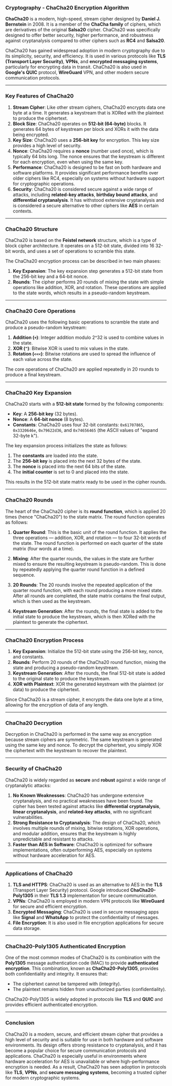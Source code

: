 ### **Cryptography - ChaCha20 Encryption Algorithm**

**ChaCha20** is a modern, high-speed, stream cipher designed by **Daniel J. Bernstein** in 2008. It is a member of the **ChaCha family** of ciphers, which are derivatives of the original **Salsa20** cipher. ChaCha20 was specifically designed to offer better security, higher performance, and robustness against cryptanalysis compared to other ciphers such as **RC4** and **Salsa20**.

ChaCha20 has gained widespread adoption in modern cryptography due to its simplicity, security, and efficiency. It is used in various protocols like **TLS (Transport Layer Security)**, **VPNs**, and **encrypted messaging systems**, particularly for encrypting data in transit. ChaCha20 is also used in **Google's QUIC** protocol, **WireGuard** VPN, and other modern secure communication protocols.

---

### **Key Features of ChaCha20**

1. **Stream Cipher**: Like other stream ciphers, ChaCha20 encrypts data one byte at a time. It generates a keystream that is XORed with the plaintext to produce the ciphertext.
2. **Block Size**: ChaCha20 operates on **512-bit (64-byte)** blocks. It generates 64 bytes of keystream per block and XORs it with the data being encrypted.
3. **Key Size**: ChaCha20 uses a **256-bit key** for encryption. This key size provides a high level of security.
4. **Nonce**: ChaCha20 requires a **nonce** (number used once), which is typically 64 bits long. The nonce ensures that the keystream is different for each encryption, even when using the same key.
5. **Performance**: ChaCha20 is designed to be fast on both hardware and software platforms. It provides significant performance benefits over older ciphers like RC4, especially on systems without hardware support for cryptographic operations.
6. **Security**: ChaCha20 is considered secure against a wide range of attacks, including **related-key attacks**, **birthday bound attacks**, and **differential cryptanalysis**. It has withstood extensive cryptanalysis and is considered a secure alternative to other ciphers like **AES** in certain contexts.

---

### **ChaCha20 Structure**

ChaCha20 is based on the **Feistel network** structure, which is a type of block cipher architecture. It operates on a 512-bit state, divided into 16 32-bit words, and uses a set of operations to scramble this state.

The ChaCha20 encryption process can be described in two main phases:

1. **Key Expansion**: The key expansion step generates a 512-bit state from the 256-bit key and a 64-bit nonce.
2. **Rounds**: The cipher performs 20 rounds of mixing the state with simple operations like addition, XOR, and rotation. These operations are applied to the state words, which results in a pseudo-random keystream.

---

### **ChaCha20 Core Operations**

ChaCha20 uses the following basic operations to scramble the state and produce a pseudo-random keystream:

1. **Addition (`+`)**: Integer addition modulo 2^32 is used to combine values in the state.
2. **XOR (`^`)**: Bitwise XOR is used to mix values in the state.
3. **Rotation (`<<<`)**: Bitwise rotations are used to spread the influence of each value across the state.

The core operations of ChaCha20 are applied repeatedly in 20 rounds to produce a final keystream.

---

### **ChaCha20 Key Expansion**

ChaCha20 starts with a **512-bit state** formed by the following components:
- **Key**: A **256-bit key** (32 bytes).
- **Nonce**: A **64-bit nonce** (8 bytes).
- **Constants**: ChaCha20 uses four 32-bit constants: `0x61707865`, `0x3320646e`, `0x79622d36`, and `0x74656465` (the ASCII values of "expand 32-byte k").

The key expansion process initializes the state as follows:

1. The **constants** are loaded into the state.
2. The **256-bit key** is placed into the next 32 bytes of the state.
3. The **nonce** is placed into the next 64 bits of the state.
4. The **initial counter** is set to 0 and placed into the state.

This results in the 512-bit state matrix ready to be used in the cipher rounds.

---

### **ChaCha20 Rounds**

The heart of the ChaCha20 cipher is its **round function**, which is applied 20 times (hence "ChaCha20") to the state matrix. The round function operates as follows:

1. **Quarter Round**: This is the basic unit of the round function. It applies the three operations — addition, XOR, and rotation — to four 32-bit words of the state. The round function is performed on each quarter of the state matrix (four words at a time).

2. **Mixing**: After the quarter rounds, the values in the state are further mixed to ensure the resulting keystream is pseudo-random. This is done by repeatedly applying the quarter round function in a defined sequence.

3. **20 Rounds**: The 20 rounds involve the repeated application of the quarter round function, with each round producing a more mixed state. After all rounds are completed, the state matrix contains the final output, which is then used as the keystream.

4. **Keystream Generation**: After the rounds, the final state is added to the initial state to produce the keystream, which is then XORed with the plaintext to generate the ciphertext.

---

### **ChaCha20 Encryption Process**

1. **Key Expansion**: Initialize the 512-bit state using the 256-bit key, nonce, and constants.
2. **Rounds**: Perform 20 rounds of the ChaCha20 round function, mixing the state and producing a pseudo-random keystream.
3. **Keystream Generation**: After the rounds, the final 512-bit state is added to the original state to produce the keystream.
4. **XOR with Plaintext**: XOR the generated keystream with the plaintext (or data) to produce the ciphertext.

Since ChaCha20 is a stream cipher, it encrypts the data one byte at a time, allowing for the encryption of data of any length.

---

### **ChaCha20 Decryption**

Decryption in ChaCha20 is performed in the same way as encryption because stream ciphers are symmetric. The same keystream is generated using the same key and nonce. To decrypt the ciphertext, you simply XOR the ciphertext with the keystream to recover the plaintext.

---

### **Security of ChaCha20**

ChaCha20 is widely regarded as **secure** and **robust** against a wide range of cryptanalytic attacks:

1. **No Known Weaknesses**: ChaCha20 has undergone extensive cryptanalysis, and no practical weaknesses have been found. The cipher has been tested against attacks like **differential cryptanalysis**, **linear cryptanalysis**, and **related-key attacks**, with no significant vulnerabilities.
2. **Strong Resistance to Cryptanalysis**: The design of ChaCha20, which involves multiple rounds of mixing, bitwise rotations, XOR operations, and modular addition, ensures that the keystream is highly unpredictable and resistant to attacks.
3. **Faster than AES in Software**: ChaCha20 is optimized for software implementations, often outperforming AES, especially on systems without hardware acceleration for AES.

---

### **Applications of ChaCha20**

1. **TLS and HTTPS**: ChaCha20 is used as an alternative to AES in the **TLS** (Transport Layer Security) protocol. Google introduced **ChaCha20-Poly1305** in their **TLS 1.3** implementation for secure communication.
2. **VPNs**: ChaCha20 is employed in modern VPN protocols like **WireGuard** for secure and efficient encryption.
3. **Encrypted Messaging**: ChaCha20 is used in secure messaging apps like **Signal** and **WhatsApp** to protect the confidentiality of messages.
4. **File Encryption**: It is also used in file encryption applications for secure data storage.

---

### **ChaCha20-Poly1305 Authenticated Encryption**

One of the most common modes of ChaCha20 is its combination with the **Poly1305** message authentication code (MAC) to provide **authenticated encryption**. This combination, known as **ChaCha20-Poly1305**, provides both confidentiality and integrity. It ensures that:
- The ciphertext cannot be tampered with (integrity).
- The plaintext remains hidden from unauthorized parties (confidentiality).

ChaCha20-Poly1305 is widely adopted in protocols like **TLS** and **QUIC** and provides efficient authenticated encryption.

---

### **Conclusion**

ChaCha20 is a modern, secure, and efficient stream cipher that provides a high level of security and is suitable for use in both hardware and software environments. Its design offers strong resistance to cryptanalysis, and it has become a popular choice for secure communication protocols and applications. ChaCha20 is especially useful in environments where hardware acceleration for AES is unavailable or where high-performance encryption is needed. As a result, ChaCha20 has seen adoption in protocols like **TLS**, **VPNs**, and **secure messaging systems**, becoming a trusted cipher for modern cryptographic systems.
